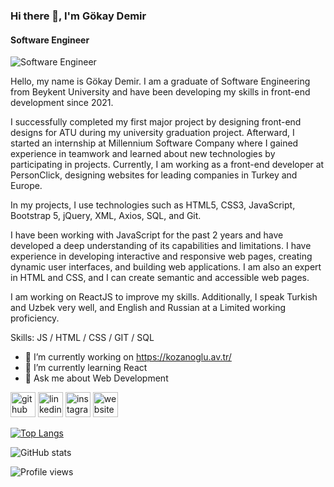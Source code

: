### Hi there 👋, I'm Gökay Demir
#### Software Engineer
![Software Engineer](https://media.licdn.com/dms/image/D4D03AQEbgRoYOyApIQ/profile-displayphoto-shrink_800_800/0/1674761329044?e=1697068800&v=beta&t=R21t30YvtKTo3ZF5DJfzAgpNxys5nMoEcrrBqj_1NKw)

Hello, my name is Gökay Demir. I am a graduate of Software Engineering from Beykent University and have been developing my skills in front-end development since 2021.

I successfully completed my first major project by designing front-end designs for ATU during my university graduation project. Afterward, I started an internship at Millennium Software Company where I gained experience in teamwork and learned about new technologies by participating in projects. Currently, I am working as a front-end developer at PersonClick, designing websites for leading companies in Turkey and Europe.

In my projects, I use technologies such as HTML5, CSS3, JavaScript, Bootstrap 5, jQuery, XML, Axios, SQL, and Git. 

I have been working with JavaScript for the past 2 years and have developed a deep understanding of its capabilities and limitations. I have experience in developing interactive and responsive web pages, creating dynamic user interfaces, and building web applications. I am also an expert in HTML and CSS, and I can create semantic and accessible web pages.

I am working on ReactJS to improve my skills. Additionally, I speak Turkish and Uzbek very well, and English and Russian at a Limited working proficiency.

Skills:  JS / HTML / CSS / GIT / SQL

- 🔭 I’m currently working on https://kozanoglu.av.tr/ 
- 🌱 I’m currently learning React 
- 💬 Ask me about Web Development 


[<img src='https://cdn.jsdelivr.net/npm/simple-icons@3.0.1/icons/github.svg' alt='github' height='40'>](https://github.com/gokaydemir)  [<img src='https://cdn.jsdelivr.net/npm/simple-icons@3.0.1/icons/linkedin.svg' alt='linkedin' height='40'>](https://www.linkedin.com/in/gokay-demir/)  [<img src='https://cdn.jsdelivr.net/npm/simple-icons@3.0.1/icons/instagram.svg' alt='instagram' height='40'>](https://www.instagram.com/gokaydemir__/)  [<img src='https://cdn.jsdelivr.net/npm/simple-icons@3.0.1/icons/icloud.svg' alt='website' height='40'>](http://demirgokay.com/)  

[![Top Langs](https://github-readme-stats.vercel.app/api/top-langs/?username=gokaydemir)](https://github.com/anuraghazra/github-readme-stats)

![GitHub stats](https://github-readme-stats.vercel.app/api?username=gokaydemir&show_icons=true)  

![Profile views](https://gpvc.arturio.dev/gokaydemir)  
